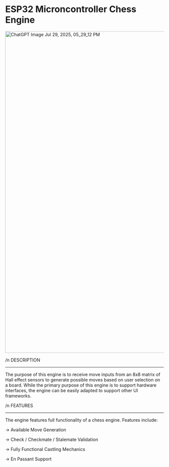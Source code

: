 # ESP32 Microncontroller Chess Engine

<img width="1024" height="1024" alt="ChatGPT Image Jul 29, 2025, 05_29_12 PM" src="https://github.com/user-attachments/assets/ed814772-209a-4e93-b8ab-5a82de4713ee" />



/n
DESCRIPTION
_____________________________________________

The purpose of this engine is to receive move inputs from an 8x8 matrix of Hall effect sensors to generate possible moves based on user selection on a board. While the primary purpose of this engine is to support hardware interfaces, the engine can be easily adapted to support other UI frameworks.



/n
FEATURES
____________________________________________

The engine features full functionality of a chess engine. Features include:

   ->   Available Move Generation
  
   ->   Check / Checkmate / Stalemate Validation
  
   ->   Fully Functional Castling Mechanics
  
   ->   En Passant Support


